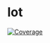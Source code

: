 # lot

[![Coverage](https://gregdaynes.github.io/lot/badge.svg)](https://github.com/gregdaynes/lot)
